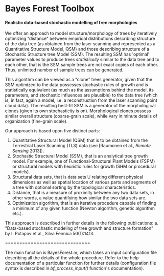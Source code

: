 # Bayes Forest Toolbox
#### Realistic data-based stochastic modelling of tree morphologies

We offer an approach to model structure/morphology of trees by iteratively optimizing "distance" between empirical distributions describing structure of the data tree (as obtained from the laser scanning and represented as a Quantitative Structure Model, QSM) and those describing structure of a Stochastic Structure tree Model (SSM). The resulting SSM has 'optimal' parameter values to produce trees *statistically* similar to the data tree and to each other, that is the SSM sample trees are not exact copies of each other. Thus, unlimited number of sample trees can be generated.

This algorithm can be viewed as a "clone" trees generator, given that the SSM optimized to the data possesses stochastic rules of growth
and is statistically equivalent (as much as the assumptions behind the model, its parameters, and stochastic influences are plausible) 
to the data tree (which is, in fact, again a model, i.e. a reconstruction from the laser scanning point cloud data). The resulting best-fit SSM is a generator of the morphological clones (given its own stochasticity is on). Morphological clones
possess similar overall structure (coarse-grain scale), while vary in minute
details of organization (fine-grain scale).

Our approach is based upon five distinct parts:

1. Quantitative Structural Model (QSM) that is to be obtained from the Terrestrial Laser Scanning (TLS) data (see [Raumonen et al., *Remote Sensing* 2013]).
2. Stochastic Structural Model (SSM), that is an analytical tree growth model. For example, one of Functional-Structural Plant Models (FSPM) or structural models with heuristic rules for growth (SHM or procedural models).	
3. Structural data sets, that is data sets U relating different physical dimensions as well as spatial location of various parts and segments of a tree with optional sorting by the topological characteristics.
4. Distance, that is a measure of proximity between any two data sets, in other words, a value quantifying how similar the two data sets are. 
5. Optimization algorithm, that is an iterative procedure capable of finding a minimum of any given function (Newton algorithm, genetic algorithm etc.).

This approach is described in further details in the following publications:
a. "Data-based stochastic modeling of tree growth and structure formation" by
I. Potapov et al., Silva Fennica 50(1):1413.

==============================

The main function is BayesForest.m, which takes an input configuration file describing
all the details of the whole procedure. Refer to the help documentation of a 
particular function for further details (configuration file syntax is described
in *bf_process_input()* function's documentation).



